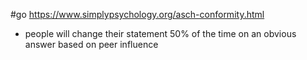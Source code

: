 #go https://www.simplypsychology.org/asch-conformity.html
-	people will change their statement 50% of the time on an obvious answer based on peer influence


